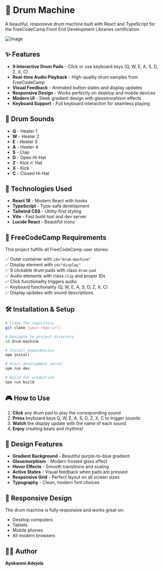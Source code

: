 # 🥁 Drum Machine 

A beautiful, responsive drum machine built with React and TypeScript for the FreeCodeCamp Front End Development Libraries certification.

![image](https://github.com/user-attachments/assets/99588886-daed-45e8-af3d-79e83203066c)

## ✨ Features

- **9 Interactive Drum Pads** - Click or use keyboard keys (Q, W, E, A, S, D, Z, X, C)
- **Real-time Audio Playback** - High-quality drum samples from FreeCodeCamp
- **Visual Feedback** - Animated button states and display updates
- **Responsive Design** - Works perfectly on desktop and mobile devices
- **Modern UI** - Sleek gradient design with glassmorphism effects
- **Keyboard Support** - Full keyboard interaction for seamless playing

## 🎵 Drum Sounds

- **Q** - Heater 1
- **W** - Heater 2  
- **E** - Heater 3
- **A** - Heater 4
- **S** - Clap
- **D** - Open Hi-Hat
- **Z** - Kick n' Hat
- **X** - Kick
- **C** - Closed Hi-Hat

## 🚀 Technologies Used

- **React 18** - Modern React with hooks
- **TypeScript** - Type-safe development
- **Tailwind CSS** - Utility-first styling
- **Vite** - Fast build tool and dev server
- **Lucide React** - Beautiful icons

## 🎯 FreeCodeCamp Requirements

This project fulfills all FreeCodeCamp user stories:

✅ Outer container with `id="drum-machine"`  
✅ Display element with `id="display"`  
✅ 9 clickable drum pads with class `drum-pad`  
✅ Audio elements with class `clip` and proper IDs  
✅ Click functionality triggers audio  
✅ Keyboard functionality (Q, W, E, A, S, D, Z, X, C)  
✅ Display updates with sound descriptions  

## 🛠️ Installation & Setup

```bash
# Clone the repository
git clone [your-repo-url]

# Navigate to project directory
cd drum-machine

# Install dependencies
npm install

# Start development server
npm run dev

# Build for production
npm run build
```

## 🎮 How to Use

1. **Click** any drum pad to play the corresponding sound
2. **Press** keyboard keys Q, W, E, A, S, D, Z, X, C to trigger sounds
3. **Watch** the display update with the name of each sound
4. **Enjoy** creating beats and rhythms!

## 🎨 Design Features

- **Gradient Background** - Beautiful purple-to-blue gradient
- **Glassmorphism** - Modern frosted glass effect
- **Hover Effects** - Smooth transitions and scaling
- **Active States** - Visual feedback when pads are pressed
- **Responsive Grid** - Perfect layout on all screen sizes
- **Typography** - Clean, modern font choices

## 📱 Responsive Design

The drum machine is fully responsive and works great on:
- Desktop computers
- Tablets
- Mobile phones
- All modern browsers



## 👨‍💻 Author

**Ayokanmi Adejola**

